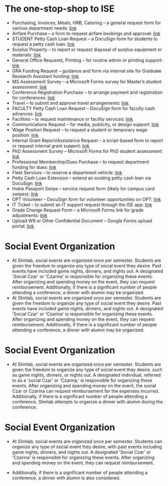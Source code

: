 # The one-stop-shop to ISE

- Purchasing, Invoices, Meals, HRB, Catering – a general request form for various department needs: [link](https://docs.google.com/forms/d/e/1FAIpQLSfNbWpERpqG6a5aqvHI6pmn9Nq1ppcUy0UtFfE_fn3-ZVWSjA/viewform)
- Airfare Purchase – a form to request airfare bookings and approval: [link](https://docs.google.com/forms/d/e/1FAIpQLSc83L_T5em3IGtvkt8Or2GnXyFnICQ0Catfex8ibrdpngLlrA/viewform)
- STUDENT Petty Cash Loan Request – a DocuSign form for students to request a petty cash loan: [link](https://powerforms.docusign.net/fe57b46b-48d9-4dd4-b829-d4554ffe793f?env=na3&acct=2c6430da-e592-4252-9aca-e95fbce20cde&accountId=2c6430da-e592-4252-9aca-e95fbce20cde)
- Surplus Property – to report or request disposal of surplus equipment or materials: [link](https://docs.google.com/forms/d/e/1FAIpQLScWs9hpV8YsuxWdML2KIxmt2J9kCJfY-oK3BrPKPT3NPOHFpg/viewform)
- General Office Requests, Printing – for routine admin or printing support: [link](https://docs.google.com/forms/d/e/1FAIpQLSfjd9NLJUkgOmusd4OaRZz4lrw1h5ToIB_ypSeVLKmEVVer3w/viewform)
- GRA Funding Request – guidance and form via internal site for Graduate Research Assistant funding: [link](https://sites.google.com/vt.edu/iseinternalguide/home/research-administration/graduate-research-assistantships)
- MS Assessment Survey – a Microsoft Forms survey for Master’s student assessment: [link](https://forms.office.com/r/aTCA5P3pCe)
- Conference Registration Purchase – to arrange payment and registration for conferences: [link](https://docs.google.com/forms/d/e/1FAIpQLSfWjihj44pxV-T6h4JSfISLVZBR-P3LF54vIRtlDdGTuXTTzA/viewform)
- Travel – to submit and approve travel arrangements: [link](https://docs.google.com/forms/d/e/1FAIpQLSedtghW-sRKmKzSn3jPxZp2rzDIJu9LUkDzooHhDWFY1M2cMw/viewform)
- FACULTY Petty Cash Loan Request – DocuSign form for faculty cash advances: [link](https://powerforms.docusign.net/93ac9f3e-e268-4229-b263-d27ad8495a51?env=na3&acct=2c6430da-e592-4252-9aca-e95fbce20cde&accountId=2c6430da-e592-4252-9aca-e95fbce20cde)
- Facilities – to request maintenance or facility services: [link](https://docs.google.com/forms/d/e/1FAIpQLSchdL3chYb_6pNeczCsfXByanpHz60qZrlbVPtyGL6hz0DU1g/viewform)
- Communications Request – for media, publicity, or design support: [link](https://docs.google.com/forms/d/e/1FAIpQLScu2piawyZezwdnd27TpMPr7SEOARD6F-omIIEawb38Szv88w/viewform)
- Wage Position Request – to request a student or temporary wage position: [link](https://docs.google.com/forms/d/e/1FAIpQLScDgl4MdgiGOlJq9BwylMMOz-NnMrXE_YIHS9mbGNPoJQ8jVA/viewform)
- Internal Grant Report/Assistance Request – a script-based form to report or request internal grant support: [link](https://script.google.com/a/macros/vt.edu/s/AKfycbxZK_ee-0KJrM3wkggkor52nFHiTbZRJ32Js4hIbHs6WI3PiuccljxaQ-SFeIaQjGBYsA/exec?v=form&type=igr)
- PhD Assessment Survey – Microsoft Forms for PhD student assessment: [link](https://forms.office.com/r/nbykQwk31B)
- Professional Membership/Dues Purchase – to request department funding for dues: [link](https://docs.google.com/forms/d/e/1FAIpQLSfWjihj44pxV-T6h4JSfISLVZBR-P3LF54vIRtlDdGTuXTTzA/viewform)
- Fleet Services – to reserve a department vehicle: [link](https://docs.google.com/forms/d/e/1FAIpQLSfsP7uaZyjYkaxTzrrvq87kzTyGU9zGfhZLj6Ny0tHfs6VKxA/viewform)
- Petty Cash Loan Extension – extend an existing petty cash loan via DocuSign: [link](https://powerforms.docusign.net/dae9bfd6-992d-4064-8754-19159c9a5721?env=na3&acct=2c6430da-e592-4252-9aca-e95fbce20cde&accountId=2c6430da-e592-4252-9aca-e95fbce20cde)
- Hokie Passport Swipe – service request form (likely for campus card swipes): [link](https://docs.google.com/forms/d/e/1FAIpQLSchdL3chYb_6pNeczCsfXByanpHz60qZrlbVPtyGL6hz0DU1g/viewform)
- OPT Volunteer – DocuSign form for volunteer opportunities on OPT: [link](https://powerforms.docusign.net/dc771835-010b-462d-98b6-043e8f2f4575?env=na3&acct=2c6430da-e592-4252-9aca-e95fbce20cde&accountId=2c6430da-e592-4252-9aca-e95fbce20cde)
- IT Ticket – to submit an IT support request through the ISE app: [link](https://apps.ise.vt.edu/)
- Grade Change Request Form – a Microsoft Forms link for grade adjustments: [link](https://forms.office.com/r/ivCCSrLHzG)
- Upload W9 or Other Confidential Document – Google Forms upload portal: [link](https://forms.gle/qUuFHY5ZGrUf6BBB9)

# Social Event Organization

- At Slimlab, social events are organized once per semester. Students are given the freedom to organize any type of social event they desire. Past events have included game nights, dinners, and nights out. A designated 'Social Czar' or 'Czarina' is responsible for organizing these events. After organizing and spending money on the event, they can request reimbursement. Additionally, if there is a significant number of people attending a conference, a dinner with alumni may be organized.
- At Slimlab, social events are organized once per semester. Students are given the freedom to organize any type of social event they desire. Past events have included game nights, dinners, and nights out. A designated 'Social Czar' or 'Czarina' is responsible for organizing these events. After organizing and spending money on the event, they can request reimbursement. Additionally, if there is a significant number of people attending a conference, a dinner with alumni may be organized.

# Social Event Organization

- At Slimlab, social events are organized once per semester. Students are given the freedom to organize any type of social event they desire, such as game nights, dinners, or nights out. A designated individual, referred to as a 'social Czar' or 'Czarina,' is responsible for organizing these events. After organizing and spending money on the event, the social Czar or Czarina can request reimbursement for the expenses incurred. Additionally, if there is a significant number of people attending a conference, Slimlab attempts to organize a dinner with alumni during the conference.

# Social Event Organization

- At Slimlab, social events are organized once per semester. Students can organize any type of social event they desire, with past events including game nights, dinners, and nights out. A designated 'Social Czar' or 'Czarina' is responsible for organizing these events. After organizing and spending money on the event, they can request reimbursement.

- Additionally, if there is a significant number of people attending a conference, a dinner with alumni is also considered.